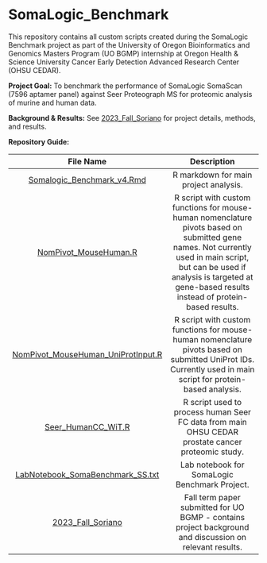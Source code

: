 # SomaLogic_Benchmark

This repository contains all custom scripts created during the SomaLogic Benchmark project as part of the University of Oregon Bioinformatics and Genomics Masters Program (UO BGMP) internship at Oregon Health & Science University Cancer Early Detection Advanced Research Center (OHSU CEDAR).

**Project Goal:** To benchmark the performance of SomaLogic SomaScan (7596 aptamer panel) against Seer Proteograph MS for proteomic analysis of murine and human data.

**Background & Results:** See [2023_Fall_Soriano](2023_Fall_Soriano.docx) for project details, methods, and results.

**Repository Guide:**

| File Name | Description |
| :---:   | :---: |
| [Somalogic_Benchmark_v4.Rmd](Somalogic_Benchmark_v4.Rmd) | R markdown for main project analysis. |
| [NomPivot_MouseHuman.R](NomPivot_MouseHuman.R) | R script with custom functions for mouse-human nomenclature pivots based on submitted gene names. Not currently used in main script, but can be used if analysis is targeted at gene-based results instead of protein-based results. |
| [NomPivot_MouseHuman_UniProtInput.R](NomPivot_MouseHuman_UniProtInput.R) | R script with custom functions for mouse-human nomenclature pivots based on submitted UniProt IDs. Currently used in main script for protein-based analysis. |
| [Seer_HumanCC_WiT.R](Seer_HumanCC_WiT.R) | R script used to process human Seer FC data from main OHSU CEDAR prostate cancer proteomic study. |
| [LabNotebook_SomaBenchmark_SS.txt](LabNotebook_SomaBenchmark_SS.txt) | Lab notebook for SomaLogic Benchmark Project. |
| [2023_Fall_Soriano](2023_Fall_Soriano.docx) | Fall term paper submitted for UO BGMP - contains project background and discussion on relevant results. |
